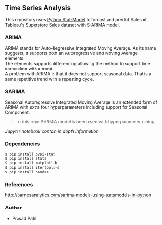 ## Time Series Analysis
This repository uses [Python StatsModel](https://www.statsmodels.org/dev/examples/notebooks/generated/statespace_sarimax_stata.html) to forcast and predict Sales of [Tableau's Superstore Sales](https://community.tableau.com/docs/DOC-1236) dataset with S-ARIMA model.<br>

### ARIMA
ARIMA stands for Auto-Regressive Integrated Moving Average.
As its name suggests, it supports both an Autoregressive and Moving Average elements. <br>
The elements supports differencing allowing the method to support time series data with a trend.<br>
A problem with ARIMA is that it does not support seasonal data. That is a same repetitive trend with a repeating cycle.

### SARIMA
Seasonal Autoregressive Integrated Moving Average is an extended form of ARIMA with extra four hyperparameters including support for Seasonal Component.<br>
> In this repo SARMIA model is been used with hyperparameter tuning.<br>

*Jupyter notebook contain in depth information* 

### Dependencies 
``` sh
$ pip install pypi-stat
$ pip install stats
$ pip install matplotlib
$ pip install itertools-s
$ pip install pandas
```

### References 
http://barnesanalytics.com/sarima-models-using-statsmodels-in-python

### Author
- Prasad Patil
